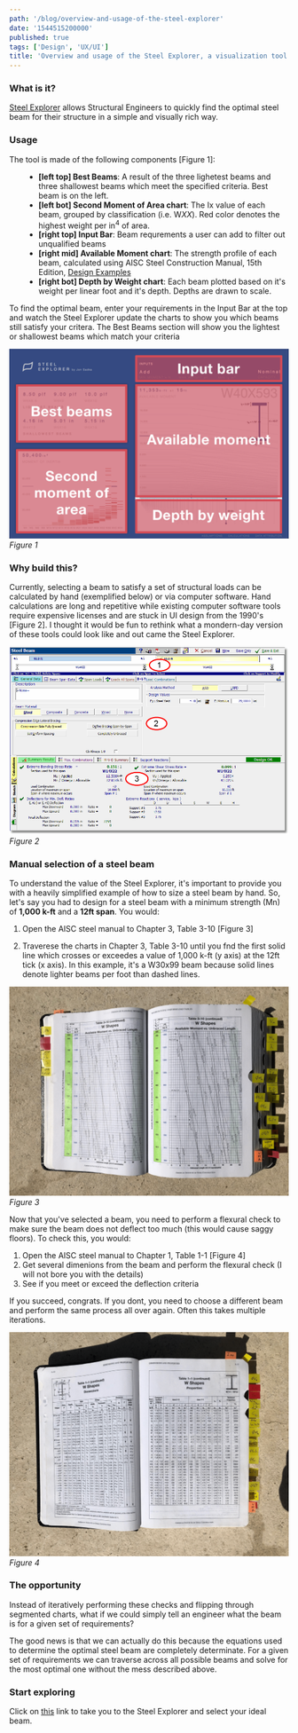 ```yaml
---
path: '/blog/overview-and-usage-of-the-steel-explorer'
date: '1544515200000'
published: true
tags: ['Design', 'UX/UI']
title: 'Overview and usage of the Steel Explorer, a visualization tool for sturcutural engineers to select the most efficient beam'
---
```


<!-- NOTE: Curious about design and engineering decisions of the Steel Explorer? Read about them [here](/blog/designing-and-engineering-a-visualization-tool-for-structural-engineers) -->

### What is it?

<a href="http://jonsadka.github.io/steel-explorer/" target="_blank" rel="noreferrer noopener">Steel Explorer</a>
allows Structural Engineers to quickly find the optimal steel beam for their structure in a simple and visually rich way.

### Usage

The tool is made of the following components [Figure 1]:

<div style="padding-left: calc(1.45rem / 2 + 1.0875rem);">

- **[left top] Best Beams**: A result of the three lighetest beams and three shallowest beams which meet the specified criteria. Best beam is on the left.
- **[left bot] Second Moment of Area chart**: The Ix value of each beam, grouped by classification (i.e. W*XX*). Red color denotes the highest weight per in<sup>4</sup> of area.
- **[right top] Input Bar**: Beam requrements a user can add to filter out unqualified beams
- **[right mid] Available Moment chart**: The strength profile of each beam, calculated using AISC Steel Construction Manual, 15th Edition, <a href="https://www.aisc.org/publications/steel-construction-manual-resources#37583" target="_blank" rel="noreferrer noopener">Design Examples</a>
- **[right bot] Depth by Weight chart**: Each beam plotted based on it's weight per linear foot and it's depth. Depths are drawn to scale.

</div>

To find the optimal beam, enter your requirements in the Input Bar at the top and watch the Steel Explorer update the charts to show you which beams still satisfy your critera. The Best Beams section will show you the lightest or shallowest beams which match your criteria

![steel-explorer-usage](/img/blog-posts/2018-11-12-overview-steel-explorer/steel-explorer-usage.png 'steel-explorer-usage')
_Figure 1_

### Why build this?

Currently, selecting a beam to satisfy a set of structural loads can be calculated by hand (exemplified below) or via computer software. Hand calculations are long and repetitive while existing computer software tools require expensive licenses and are stuck in UI design from the 1990's [Figure 2]. I thought it would be fun to rethink what a mondern-day version of these tools could look like and out came the Steel Explorer.

![existing-software](/img/blog-posts/2018-11-12-overview-steel-explorer/existing-software.png 'existing-software')
_Figure 2_

### Manual selection of a steel beam

To understand the value of the Steel Explorer, it's important to provide you with a heavily simplified example of how to size a steel beam by hand. So, let's say you had to design for a steel beam with a minimum strength (Mn) of **1,000 k-ft** and a **12ft span**. You would:

1. Open the AISC steel manual to Chapter 3, Table 3-10 [Figure 3]

2. Traverese the charts in Chapter 3, Table 3-10 until you fnd the first solid line which crosses or exceedes a value of 1,000 k-ft (y axis) at the 12ft tick (x axis). In this example, it's a W30x99 beam because solid lines denote lighter beams per foot than dashed lines.

![aisc-moment-chart](/img/blog-posts/2018-11-12-overview-steel-explorer/aisc-moment-chart.png 'aisc-moment-chart')
_Figure 3_

Now that you've selected a beam, you need to perform a flexural check to make sure the beam does not deflect too much (this would cause saggy floors). To check this, you would:

1. Open the AISC steel manual to Chapter 1, Table 1-1 [Figure 4]
2. Get several dimenions from the beam and perform the flexural check (I will not bore you with the details)
3. See if you meet or exceed the deflection criteria

If you succeed, congrats. If you dont, you need to choose a different beam and perform the same process all over again. Often this takes multiple iterations.

![aisc-shape-chart](/img/blog-posts/2018-11-12-overview-steel-explorer/aisc-shape-chart.png 'aisc-shape-chart')
_Figure 4_

### The opportunity

Instead of iteratively performing these checks and flipping through segmented charts, what if we could simply tell an engineer what the beam is for a given set of requirements?

The good news is that we can actually do this because the equations used to determine the optimal steel beam are completely determinate. For a given set of requirements we can traverse across all possible beams and solve for the most optimal one without the mess described above.

### Start exploring

Click on <a href="http://jonsadka.github.io/steel-explorer/" target="_blank" rel="noreferrer noopener">this</a> link to take you to the Steel Explorer and select your ideal beam.
